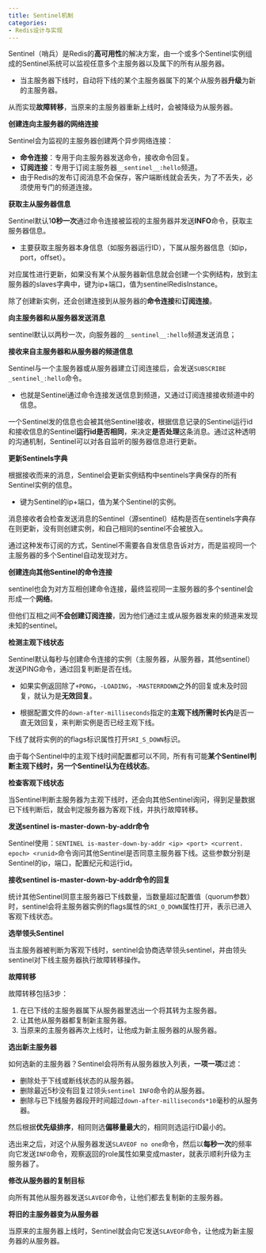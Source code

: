 ```yaml
---
title: Sentinel机制
categories: 
- Redis设计与实现
---
```


Sentinel（哨兵）是Redis的**高可用性**的解决方案，由一个或多个Sentinel实例组成的Sentinel系统可以监视任意多个主服务器以及属下的所有从服务器。

* 当主服务器下线时，自动将下线的某个主服务器属下的某个从服务器**升级**为新的主服务器。

从而实现**故障转移**，当原来的主服务器重新上线时，会被降级为从服务器。

**创建连向主服务器的网络连接**

Sentinel会为监视的主服务器创建两个异步网络连接：

- **命令连接**：专用于向主服务器发送命令，接收命令回复。
- **订阅连接**：专用于订阅主服务器`__sentinel__:hello`频道。
- 由于Redis的发布订阅消息不会保存，客户端断线就会丢失，为了不丢失，必须使用专门的频道连接。

**获取主从服务器信息**

Sentinel默认1**0秒一次**通过命令连接被监视的主服务器并发送**INFO**命令，获取主服务器信息。

* 主要获取主服务器本身信息（如服务器运行ID），下属从服务器信息（如ip，port，offset）。

对应属性进行更新，如果没有某个从服务器新信息就会创建一个实例结构，放到主服务器的slaves字典中，键为ip+端口，值为sentinelRedisInstance。

除了创建新实例，还会创建连接到从服务器的**命令连接**和**订阅连接**。

**向主服务器和从服务器发送消息**

sentinel默认以两秒一次，向服务器的`__sentinel__:hello`频道发送消息；

**接收来自主服务器和从服务器的频道信息**

Sentinel与一个主服务器或从服务器建立订阅连接后，会发送`SUBSCRIBE _sentinel_:hello`命令。

* 也就是Sentinel通过命令连接发送信息到频道，又通过订阅连接接收频道中的信息。

一个Sentinel发的信息也会被其他Sentinel接收，根据信息记录的Sentinel运行id和接收信息的Sentinel**运行id是否相同**，来决定**是否处理**这条消息。通过这种透明的沟通机制，Sentinel可以对各自监听的服务器信息进行更新。

**更新Sentinels字典**

根据接收而来的消息，Sentinel会更新实例结构中sentinels字典保存的所有Sentinel实例的信息。

* 键为Sentinel的ip+端口，值为某个Sentinel的实例。

消息接收者会检查发送消息的Sentinel（源sentinel）结构是否在sentinels字典存在则更新，没有则创建实例，和自己相同的sentinel不会被放入。

通过这种发布订阅的方式，Sentinel不需要各自发信息告诉对方，而是监视同一个主服务器的多个Sentinel自动发现对方。

**创建连向其他Sentinel的命令连接**

sentinel也会为对方互相创建命令连接，最终监视同一主服务器的多个sentinel会形成一个**网络**。

但他们互相之间**不会创建订阅连接**，因为他们通过主或从服务器发来的频道来发现未知的sentinel。

**检测主观下线状态**

Sentinel默认每秒与创建命令连接的实例（主服务器，从服务器，其他sentinel）发送PING命令，通过回复判断是否在线。

* 如果实例返回除了`+PONG`，`-LOADING`，`-MASTERRDOWN`之外的回复或未及时回复，就认为是**无效回复**。

* 根据配置文件的`down-after-milliseconds`指定的**主观下线所需时长内**是否一直无效回复，来判断实例是否已经主观下线。

下线了就将实例的的flags标识属性打开`SRI_S_DOWN`标识。

由于每个Sentinel中的主观下线时间配置都可以不同，所有有可能**某个Sentinel判断主观下线时，另一个Sentinel认为在线状态**。

**检查客观下线状态**

当Sentinel判断主服务器为主观下线时，还会向其他Sentinel询问，得到足量数据已下线判断后，就会判定服务器为客观下线，并执行故障转移。

**发送sentinel is-master-down-by-addr命令**

Sentinel使用：`SENTINEL is-master-down-by-addr <ip> <port> <current. epoch> <runid>`命令询问其他Sentinel是否同意主服务器下线。这些参数分别是Sentinel的ip，端口，配置纪元和运行id。

**接收sentinel is-master-down-by-addr命令的回复**

统计其他Sentinel同意主服务器已下线数量，当数量超过配置值（quorum参数）时，sentinel会将主服务器实例的flags属性的`SRI_O_DOWN`属性打开，表示已进入客观下线状态。

**选举领头Sentinel**

当主服务器被判断为客观下线时，sentinel会协商选举领头sentinel，并由领头sentinel对下线主服务器执行故障转移操作。

**故障转移**

故障转移包括3步：

1. 在已下线的主服务器属下从服务器里选出一个将其转为主服务器。
2. 让其他从服务器都复制新主服务器。
3. 当原来的主服务器再次上线时，让他成为新主服务器的从服务器。

**选出新主服务器**

如何选新的主服务器？Sentinel会将所有从服务器放入列表，**一项一项**过滤：

- 删除处于下线或断线状态的从服务器。
- 删除最近5秒没有回复过领头`sentinel INFO`命令的从服务器。
- 删除与已下线服务器段开时间超过`down-after-milliseconds*10`毫秒的从服务器。

然后根据**优先级排序**，相同则选**偏移量最大**的，相同则选运行ID最小的。

选出来之后，对这个从服务器发送`SLAVEOF no one`命令，然后以**每秒一次**的频率向它发送`INFO`命令，观察返回的role属性如果变成master，就表示顺利升级为主服务器了。

**修改从服务器的复制目标**

向所有其他从服务器发送`SLAVEOF`命令，让他们都去复制新的主服务器。

**将旧的主服务器变为从服务器**

当原来的主服务器上线时，Sentinel就会向它发送`SLAVEOF`命令，让他成为新主服务器的从服务器。